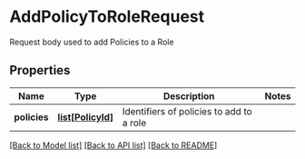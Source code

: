 # AddPolicyToRoleRequest

Request body used to add Policies to a Role

## Properties
Name | Type | Description | Notes
------------ | ------------- | ------------- | -------------
**policies** | [**list[PolicyId]**](PolicyId.md) | Identifiers of policies to add to a role | 

[[Back to Model list]](../README.md#documentation-for-models) [[Back to API list]](../README.md#documentation-for-api-endpoints) [[Back to README]](../README.md)


